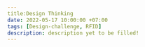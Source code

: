 ```yaml
---
title:Design Thinking
date: 2022-05-17 10:00:00 +07:00
tags: [Design-challenge, RFID]
description: description yet to be filled!
---
```

